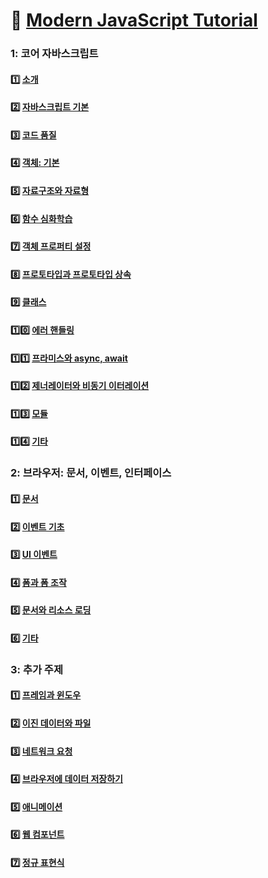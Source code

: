 # :low_brightness: <a target="_blank" rel="noopener noreferrer" href="https://ko.javascript.info">Modern JavaScript Tutorial</a>

### 1: 코어 자바스크립트

#### :one: [소개](https://ko.javascript.info/getting-started)

#### :two: [자바스크립트 기본](https://github.com/yhuj79/Modern-JavaScript/tree/master/modern-javascript-tutorial/1-02JavaScriptFundamentals)

#### :three: [코드 품질](https://github.com/yhuj79/Modern-JavaScript/tree/master/modern-javascript-tutorial/1-03CodeQuality)

#### :four: [객체: 기본](https://github.com/yhuj79/Modern-JavaScript/tree/master/modern-javascript-tutorial/1-04Objectsthebasics)

#### :five: [자료구조와 자료형](https://github.com/yhuj79/Modern-JavaScript/tree/master/modern-javascript-tutorial/-)

#### :six: [함수 심화학습](https://github.com/yhuj79/Modern-JavaScript/tree/master/modern-javascript-tutorial/-)

#### :seven: [객체 프로퍼티 설정](https://github.com/yhuj79/Modern-JavaScript/tree/master/modern-javascript-tutorial/-)

#### :eight: [프로토타입과 프로토타입 상속](https://github.com/yhuj79/Modern-JavaScript/tree/master/modern-javascript-tutorial/-)

#### :nine: [클래스](https://github.com/yhuj79/Modern-JavaScript/tree/master/modern-javascript-tutorial/-)

#### :one::zero: [에러 핸들링](https://github.com/yhuj79/Modern-JavaScript/tree/master/modern-javascript-tutorial/-)

#### :one::one: [프라미스와 async, await](https://github.com/yhuj79/Modern-JavaScript/tree/master/modern-javascript-tutorial/-)

#### :one::two: [제너레이터와 비동기 이터레이션](https://github.com/yhuj79/Modern-JavaScript/tree/master/modern-javascript-tutorial/-)

#### :one::three: [모듈](https://github.com/yhuj79/Modern-JavaScript/tree/master/modern-javascript-tutorial/-)

#### :one::four: [기타](https://github.com/yhuj79/Modern-JavaScript/tree/master/modern-javascript-tutorial/-)

### 2: 브라우저: 문서, 이벤트, 인터페이스

#### :one: [문서](https://github.com/yhuj79/Modern-JavaScript/tree/master/modern-javascript-tutorial/-)

#### :two: [이벤트 기초](https://github.com/yhuj79/Modern-JavaScript/tree/master/modern-javascript-tutorial/-)

#### :three: [UI 이벤트](https://github.com/yhuj79/Modern-JavaScript/tree/master/modern-javascript-tutorial/-)

#### :four: [폼과 폼 조작](https://github.com/yhuj79/Modern-JavaScript/tree/master/modern-javascript-tutorial/-)

#### :five: [문서와 리소스 로딩](https://github.com/yhuj79/Modern-JavaScript/tree/master/modern-javascript-tutorial/-)

#### :six: [기타](https://github.com/yhuj79/Modern-JavaScript/tree/master/modern-javascript-tutorial/-)

### 3: 추가 주제

#### :one: [프레임과 윈도우](https://github.com/yhuj79/Modern-JavaScript/tree/master/modern-javascript-tutorial/-)

#### :two: [이진 데이터와 파일](https://github.com/yhuj79/Modern-JavaScript/tree/master/modern-javascript-tutorial/-)

#### :three: [네트워크 요청](https://github.com/yhuj79/Modern-JavaScript/tree/master/modern-javascript-tutorial/-)

#### :four: [브라우저에 데이터 저장하기](https://github.com/yhuj79/Modern-JavaScript/tree/master/modern-javascript-tutorial/-)

#### :five: [애니메이션](https://github.com/yhuj79/Modern-JavaScript/tree/master/modern-javascript-tutorial/-)

#### :six: [웹 컴포넌트](https://github.com/yhuj79/Modern-JavaScript/tree/master/modern-javascript-tutorial/-)

#### :seven: [정규 표현식](https://github.com/yhuj79/Modern-JavaScript/tree/master/modern-javascript-tutorial/-)
